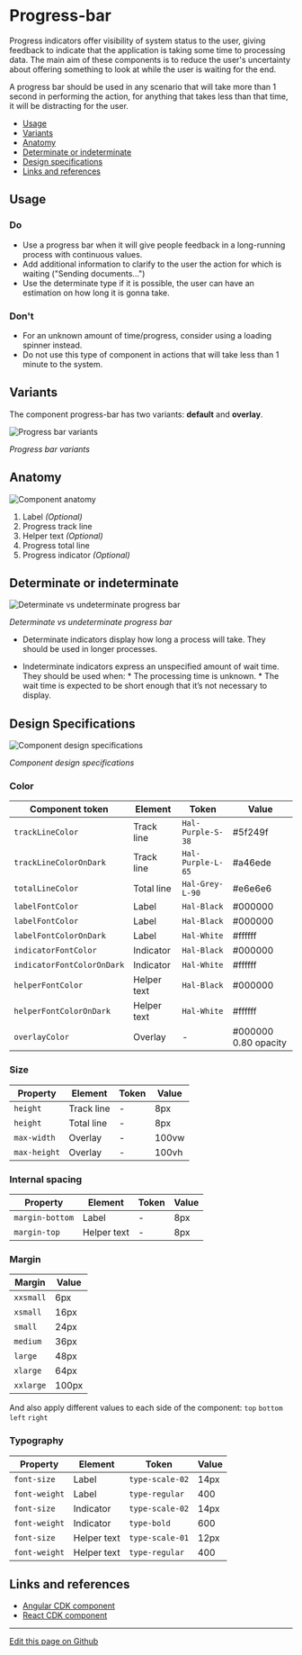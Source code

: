 # Progress-bar

Progress indicators offer visibility of system status to the user, giving feedback to indicate that the application is taking some time to processing data. The main aim of these components is to reduce the user's uncertainty about offering something to look at while the user is waiting for the end.

A progress bar should be used in any scenario that will take more than 1 second in performing the action, for anything that takes less than that time, it will be distracting for the user.

* [Usage](#usage)
* [Variants](#variants)
* [Anatomy](#anatomy)
* [Determinate or indeterminate](#determinate-or-indeterminate)
* [Design specifications](#design-specifications)
* [Links and references](#links-and-references)


## Usage

### Do

* Use a progress bar when it will give people feedback in a long-running process with continuous values.
* Add additional information to clarify to the user the action for which is waiting ("Sending documents...")
* Use the determinate type if it is possible, the user can have an estimation on how long it is gonna take.

### Don't

* For an unknown amount of time/progress, consider using a loading spinner instead.
* Do not use this type of component in actions that will take less than 1 minute to the system.


## Variants

The component progress-bar has two variants: **default** and **overlay**.

![Progress bar variants](images/progress_variants.png)

_Progress bar variants_


## Anatomy

![Component anatomy](images/progress_anatomy.png)

1. Label _(Optional)_
2. Progress track line
3. Helper text _(Optional)_
4. Progress total line
5. Progress indicator _(Optional)_


## Determinate or indeterminate   
 
![Determinate vs undeterminate progress bar](images/progress_determinate_undeterminate.png)

_Determinate vs undeterminate progress bar_

* Determinate indicators display how long a process will take. They should be used in longer processes.

* Indeterminate indicators express an unspecified amount of wait time. They should be used when:
        * The processing time is unknown.
        * The wait time is expected to be short enough that it’s not necessary to display.   


## Design Specifications

![Component design specifications](images/progress_specs.png)

_Component design specifications_

### Color

| Component token            | Element                   | Token             | Value     |
| -------------------------- | ------------------------- | ----------------- | --------- |
| `trackLineColor`           | Track line                | `Hal-Purple-S-38` | #5f249f   |
| `trackLineColorOnDark`     | Track line                | `Hal-Purple-L-65` | #a46ede   |
| `totalLineColor`           | Total line                | `Hal-Grey-L-90`   | #e6e6e6   |
| `labelFontColor`           | Label                     | `Hal-Black`       | #000000   |
| `labelFontColor`           | Label                     | `Hal-Black`       | #000000   |
| `labelFontColorOnDark`     | Label                     | `Hal-White`       | #ffffff   |
| `indicatorFontColor`       | Indicator                 | `Hal-Black`       | #000000	  |
| `indicatorFontColorOnDark` | Indicator                 | `Hal-White`       | #ffffff	  |
| `helperFontColor`          | Helper text               | `Hal-Black`       | #000000	  |
| `helperFontColorOnDark`    | Helper text               | `Hal-White`       | #ffffff	  |
| `overlayColor`             | Overlay                   | -                 | #000000 0.80 opacity	  |

### Size

| Property        | Element                      | Token            | Value     |
| --------------- | ---------------------------- | ---------------- | --------- |
| `height`        | Track line                   | -                | 8px       |
| `height`        | Total line                   | -                | 8px       |
| `max-width`     | Overlay                      | -                | 100vw     |
| `max-height`    | Overlay                      | -                | 100vh     |

### Internal spacing

| Property        | Element                      | Token            | Value     |
| --------------- | ---------------------------- | ---------------- | --------- |
| `margin-bottom` | Label                        | -                | 8px       |
| `margin-top`    | Helper text                  | -                | 8px       |

### Margin

| Margin | Value |
-- | --
```xxsmall``` | 6px
```xsmall``` | 16px
```small``` | 24px
```medium``` | 36px
```large``` | 48px
```xlarge``` | 64px
```xxlarge``` | 100px

And also apply different values to each side of the component:
```top``` ```bottom``` ```left``` ```right```

### Typography

| Property        | Element          | Token            | Value     |
| --------------- | ---------------- | ---------------- | --------- |
| `font-size`     | Label            | `type-scale-02`  | 14px      |
| `font-weight`   | Label            | `type-regular`   | 400       |
| `font-size`     | Indicator        | `type-scale-02`  | 14px      |
| `font-weight`   | Indicator        | `type-bold`      | 600       |
| `font-size`     | Helper text      | `type-scale-01`  | 12px      |
| `font-weight`   | Helper text      | `type-regular`   | 400       |


## Links and references

* [Angular CDK component](https://developer.dxc.com/tools/angular/next/#/components/progressbar)
* [React CDK component](https://developer.dxc.com/tools/react/next/#/components/progressBar)

____________________________________________________________

[Edit this page on Github](https://github.com/dxc-technology/halstack-style-guide/blob/master/guidelines/components/progressbar/README.md)
